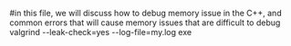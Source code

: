 #in this file, we will discuss how to debug memory issue in the C++, and common errors that will cause memory issues that are difficult to debug
valgrind --leak-check=yes --log-file=my.log exe
